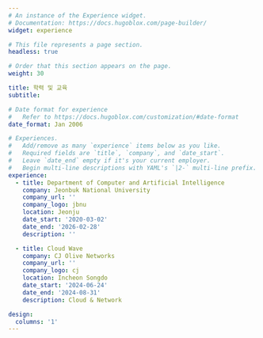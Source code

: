 ```yaml
---
# An instance of the Experience widget.
# Documentation: https://docs.hugoblox.com/page-builder/
widget: experience

# This file represents a page section.
headless: true

# Order that this section appears on the page.
weight: 30

title: 학력 및 교육
subtitle:

# Date format for experience
#   Refer to https://docs.hugoblox.com/customization/#date-format
date_format: Jan 2006

# Experiences.
#   Add/remove as many `experience` items below as you like.
#   Required fields are `title`, `company`, and `date_start`.
#   Leave `date_end` empty if it's your current employer.
#   Begin multi-line descriptions with YAML's `|2-` multi-line prefix.
experience:
  - title: Department of Computer and Artificial Intelligence
    company: Jeonbuk National University
    company_url: ''
    company_logo: jbnu
    location: Jeonju
    date_start: '2020-03-02'
    date_end: '2026-02-28'
    description: ''

  - title: Cloud Wave
    company: CJ Olive Networks
    company_url: ''
    company_logo: cj
    location: Incheon Songdo
    date_start: '2024-06-24'
    date_end: '2024-08-31'
    description: Cloud & Network

design:
  columns: '1'
---
```

